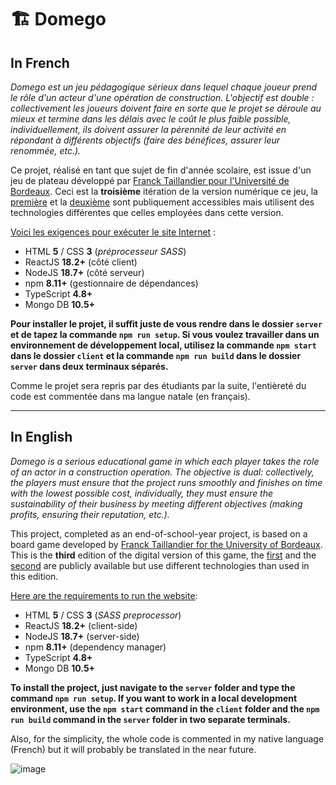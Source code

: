 # 🏗️ Domego

## In French

*Domego est un jeu pédagogique sérieux dans lequel chaque joueur prend le rôle d'un acteur d'une opération de construction. L'objectif est double : collectivement les joueurs doivent faire en sorte que le projet se déroule au mieux et termine dans les délais avec le coût le plus faible possible, individuellement, ils doivent assurer la pérennité de leur activité en répondant à différents objectifs (faire des bénéfices, assurer leur renommée, etc.).*

Ce projet, réalisé en tant que sujet de fin d'année scolaire, est issue d'un jeu de plateau développé par [Franck Taillandier pour l'Université de Bordeaux](https://www.i2m.u-bordeaux.fr/Projets/Autres-projets2/Domego). Ceci est la **troisième** itération de la version numérique ce jeu, la [première](https://github.com/Polytech-PFE2019/pfe2019-009) et la [deuxième](https://github.com/Denisko185/SI4-stage-Domego) sont publiquement accessibles mais utilisent des technologies différentes que celles employées dans cette version.

<ins>Voici les exigences pour exécuter le site Internet</ins> :
* HTML **5** / CSS **3** (*préprocesseur SASS*)
* ReactJS **18.2+** (côté client)
* NodeJS **18.7+** (côté serveur)
* npm **8.11+** (gestionnaire de dépendances)
* TypeScript **4.8+**
* Mongo DB **10.5+**

**Pour installer le projet, il suffit juste de vous rendre dans le dossier `server` et de tapez la commande `npm run setup`. Si vous voulez travailler dans un environnement de développement local, utilisez la commande `npm start` dans le dossier `client` et la commande `npm run build` dans le dossier `server` dans deux terminaux séparés.**

Comme le projet sera repris par des étudiants par la suite, l'entièreté du code est commentée dans ma langue natale (en français).

___

## In English

*Domego is a serious educational game in which each player takes the role of an actor in a construction operation. The objective is dual: collectively, the players must ensure that the project runs smoothly and finishes on time with the lowest possible cost, individually, they must ensure the sustainability of their business by meeting different objectives (making profits, ensuring their reputation, etc.).*

This project, completed as an end-of-school-year project, is based on a board game developed by [Franck Taillandier for the University of Bordeaux](https://www.i2m.u-bordeaux.fr/Projets/Autres-projets2/Domego). This is the **third** edition of the digital version of this game, the [first](https://github.com/Polytech-PFE2019/pfe2019-009) and the [second](https://github.com/Denisko185/SI4-stage-Domego) are publicly available but use different technologies than used in this edition.

<ins>Here are the requirements to run the website</ins>:
* HTML **5** / CSS **3** (*SASS preprocessor*)
* ReactJS **18.2+** (client-side)
* NodeJS **18.7+** (server-side)
* npm **8.11+** (dependency manager)
* TypeScript **4.8+**
* Mongo DB **10.5+**

**To install the project, just navigate to the `server` folder and type the command `npm run setup`. If you want to work in a local development environment, use the `npm start` command in the `client` folder and the `npm run build` command in the `server` folder in two separate terminals.**

Also, for the simplicity, the whole code is commented in my native language (French) but it will probably be translated in the near future.

![image](https://user-images.githubusercontent.com/26360935/187244717-ded14a02-f08f-49e3-a5be-1a0fe51eecef.jpg)